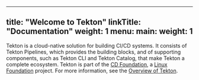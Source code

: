 
---
title: "Welcome to Tekton"
linkTitle: "Documentation"
weight: 1
menu:
  main:
    weight: 1
---

Tekton is a cloud-native solution for building CI/CD systems. It consists of
Tekton Pipelines, which provides the building blocks, and of supporting
components, such as Tekton CLI and Tekton Catalog, that make Tekton a complete
ecosystem.  Tekton is part of the [CD Foundation](https://cd.foundation/), a
[Linux Foundation](https://www.linuxfoundation.org/projects/) project. For more
information, see the [Overview of Tekton](/docs/concepts/overview/).
